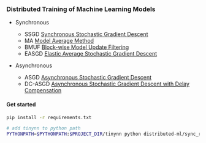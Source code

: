 ### Distributed Training of Machine Learning Models

- Synchronous
    - SSGD [Synchronous Stochastic Gradient Descent](https://papers.nips.cc/paper/4006-parallelized-stochastic-gradient-descent.pdf)
    - MA [Model Average Method](https://www.aclweb.org/anthology/N10-1069.pdf)
    - BMUF [Block-wise Model Update Filtering](https://www.microsoft.com/en-us/research/wp-content/uploads/2016/08/0005880.pdf)
    - EASGD [Elastic Average Stochastic Gradient Descent](https://arxiv.org/abs/1412.6651)

- Asynchronous
    - ASGD [Asynchronous Stochastic Gradient Descent](https://arxiv.org/abs/1104.5525)
    - DC-ASGD [Asynchronous Stochastic Gradient Descent with Delay Compensation](https://arxiv.org/abs/1609.08326)

#### Get started

```bash
pip install -r requirements.txt

# add tinynn to python path
PYTHONPATH=$PYTHONPATH:$PROJECT_DIR/tinynn python distributed-ml/sync_run.py --algo SSGD
```
